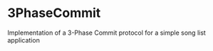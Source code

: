 3PhaseCommit
============

Implementation of a 3-Phase Commit protocol for a simple song list application
